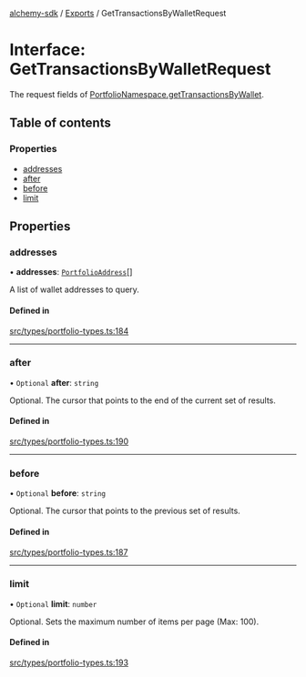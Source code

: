 [alchemy-sdk](../README.md) / [Exports](../modules.md) / GetTransactionsByWalletRequest

# Interface: GetTransactionsByWalletRequest

The request fields of [PortfolioNamespace.getTransactionsByWallet](../classes/PortfolioNamespace.md#gettransactionsbywallet).

## Table of contents

### Properties

- [addresses](GetTransactionsByWalletRequest.md#addresses)
- [after](GetTransactionsByWalletRequest.md#after)
- [before](GetTransactionsByWalletRequest.md#before)
- [limit](GetTransactionsByWalletRequest.md#limit)

## Properties

### addresses

• **addresses**: [`PortfolioAddress`](PortfolioAddress.md)[]

A list of wallet addresses to query.

#### Defined in

[src/types/portfolio-types.ts:184](https://github.com/alchemyplatform/alchemy-sdk-js/blob/1ee40cb2/src/types/portfolio-types.ts#L184)

___

### after

• `Optional` **after**: `string`

Optional. The cursor that points to the end of the current set of results.

#### Defined in

[src/types/portfolio-types.ts:190](https://github.com/alchemyplatform/alchemy-sdk-js/blob/1ee40cb2/src/types/portfolio-types.ts#L190)

___

### before

• `Optional` **before**: `string`

Optional. The cursor that points to the previous set of results.

#### Defined in

[src/types/portfolio-types.ts:187](https://github.com/alchemyplatform/alchemy-sdk-js/blob/1ee40cb2/src/types/portfolio-types.ts#L187)

___

### limit

• `Optional` **limit**: `number`

Optional. Sets the maximum number of items per page (Max: 100).

#### Defined in

[src/types/portfolio-types.ts:193](https://github.com/alchemyplatform/alchemy-sdk-js/blob/1ee40cb2/src/types/portfolio-types.ts#L193)
